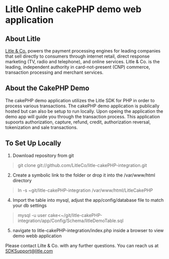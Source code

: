 Litle Online cakePHP demo web application
=====================

About Litle
------------
[Litle &amp; Co.](http://www.litle.com) powers the payment processing engines for leading companies that sell directly to consumers through  internet retail, direct response marketing (TV, radio and telephone), and online services. Litle & Co. is the leading, independent authority in card-not-present (CNP) commerce, transaction processing and merchant services.

About the CakePHP Demo
---------------------
The cakePHP demo application utilizes the Litle SDK for PHP in order to process various transactions. The cakePHP demo application is publically hosted but can also be setup to run locally. Upon opeing the application the demo app will guide you through the transaction process. This application supoorts authorization, capture, refund, credit, authorization reversal, tokenization and sale transactions.

To Set Up Locally
-----------------
1. Download repository from git

> git clone git://github.com/LitleCo/litle-cakePHP-integration.git

2. Create a symbolic link to the folder or drop it into the /var/www/html directory

> ln -s ~git/litle-cakePHP-integration /var/www/html/LitleCakePHP

4. Import the table into mysql, adjust the app/config/database file to match your db settings

> mysql -u user cake<~/git/litle-cakePHP-integration/app/Config/Schema/litleDemoTable.sql

5. navigate to litle-cakePHP-integration/index.php inside a browser to view demo webb application

Please contact Lilte & Co. with any further questions. You can reach us at SDKSupport@litle.com
